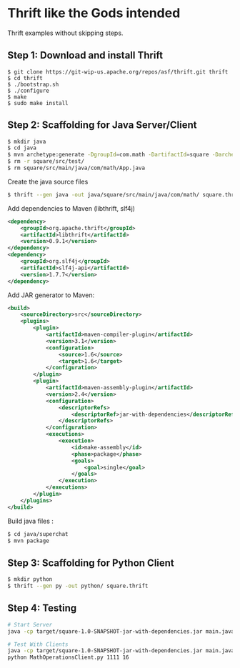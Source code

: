 Thrift like the Gods intended
==================

Thrift examples without skipping steps.

Step 1: Download and install Thrift
---

```
$ git clone https://git-wip-us.apache.org/repos/asf/thrift.git thrift
$ cd thrift
$ ./bootstrap.sh
$ ./configure
$ make
$ sudo make install
```

Step 2: Scaffolding for Java Server/Client
---

```bash
$ mkdir java
$ cd java
$ mvn archetype:generate -DgroupId=com.math -DartifactId=square -DarchetypeArtifactId=maven-archetype-quickstart -DinteractiveMode=false
$ rm -r square/src/test/
$ rm square/src/main/java/com/math/App.java
```
Create the java source files
```bash
$ thrift --gen java -out java/square/src/main/java/com/math/ square.thrift
```
Add dependencies to Maven (libthrift, slf4j) 
```xml
<dependency>
	<groupId>org.apache.thrift</groupId>
	<artifactId>libthrift</artifactId>
	<version>0.9.1</version>
</dependency>
<dependency>
	<groupId>org.slf4j</groupId>
	<artifactId>slf4j-api</artifactId>
	<version>1.7.7</version>
</dependency>
```
Add JAR generator to Maven:
```xml
<build>
	<sourceDirectory>src</sourceDirectory>
	<plugins>
		<plugin>
			<artifactId>maven-compiler-plugin</artifactId>
			<version>3.1</version>
			<configuration>
				<source>1.6</source>
				<target>1.6</target>
			</configuration>
		</plugin>
		<plugin>
			<artifactId>maven-assembly-plugin</artifactId>
			<version>2.4</version>
			<configuration>
				<descriptorRefs>
					<descriptorRef>jar-with-dependencies</descriptorRef>
				</descriptorRefs>
			</configuration>
			<executions>
				<execution>
					<id>make-assembly</id>
					<phase>package</phase>
					<goals>
						<goal>single</goal>
					</goals>
				</execution>
			</executions>
		</plugin>
	</plugins>
</build>
```

Build java files :
```bash
$ cd java/superchat
$ mvn package
```

Step 3: Scaffolding for Python Client
---

```bash
$ mkdir python
$ thrift --gen py -out python/ square.thrift
```

Step 4: Testing
---

```bash
# Start Server
java -cp target/square-1.0-SNAPSHOT-jar-with-dependencies.jar main.java.com.math.MathOperationsServer 1111

# Test With Clients
java -cp target/square-1.0-SNAPSHOT-jar-with-dependencies.jar main.java.com.math.MathOperationsClient 1111 16
python MathOperationsClient.py 1111 16
```


